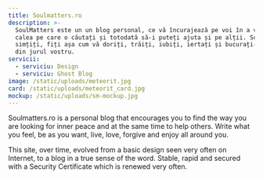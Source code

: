 ```yaml
---
title: Soulmatters.ro
description: >-
  SoulMatters este un un blog personal, ce vă încurajează pe voi în a vă găsi
  calea pe care o căutați și totodată să-i puteți ajuta și pe alții. Scrieți ce
  simțiți, fiți așa cum vă doriți, trăiți, iubiți, iertați și bucurați-vă de tot
  din jurul vostru.
servicii:
  - serviciu: Design
  - serviciu: Ghost Blog
image: /static/uploads/meteorit.jpg
card: /static/uploads/meteorit_card.jpg
mockup: /static/uploads/sm-mockup.jpg
---
```

Soulmatters.ro is a personal blog that encourages you to find the way you are looking for inner peace and at the same time to help others. Write what you feel, be as you want, live, love, forgive and enjoy all around you.

This site, over time, evolved from a basic design seen very often on Internet, to a blog in a  true sense of the word. Stable, rapid and secured with a Security Certificate which is renewed very often.
